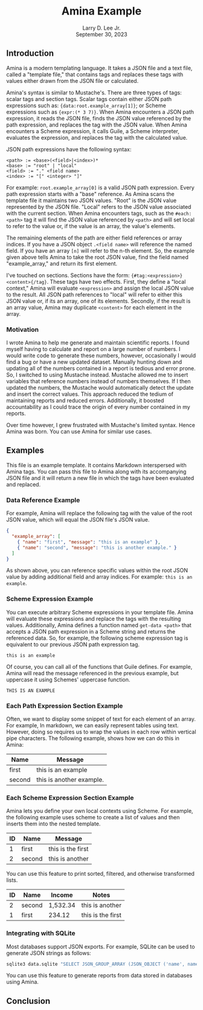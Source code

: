 <center><h1>Amina Example</h1></center>
<center>Larry D. Lee Jr.</center>
<center>September 30, 2023</center>

## Introduction

Amina is a modern templating language. It takes a JSON file and a text file, called a "template file," that contains tags and replaces these tags with values either drawn from the JSON file or calculated.

Amina's syntax is similar to Mustache's. There are three types of tags: scalar tags and section tags. Scalar tags contain either JSON path expressions such as: `{data:root.example_array[1]}`; or Scheme expressions such as `{expr:(* 3 7)}`. When Amina encounters a JSON path expression, it reads the JSON file, finds the JSON value referenced by the path expression, and replaces the tag with the JSON value. When Amina encounters a Scheme expression, it calls Guile, a Scheme interpreter, evaluates the expression, and replaces the tag with the calculated value.

JSON path expressions have the following syntax:

```
<path> := <base>(<field>|<index>)*
<base> := "root" | "local"
<field> := "." <field name>
<index> := "[" <integer> "]"
```

For example: `root.example_array[0]` is a valid JSON path expression. Every path expression starts with a "base" reference. As Amina scans the template file it maintains two JSON values. "Root" is the JSON value represented by the JSON file. "Local" refers to the JSON value associated with the current section. When Amina encounters tags, such as the `#each:<path>` tag it will find the JSON value referenced by `<path>` and will set local to refer to the value or, if the value is an array, the value's elements.

The remaining elements of the path are either field references or array indices. If you have a JSON object `.<field name>` will reference the named field. If you have an array `[n]` will refer to the n-th element. So, the example given above tells Amina to take the root JSON value, find the field named "example_array," and return its first element.

I've touched on sections. Sections have the form: `{#tag:<expression>}<content>{/tag}`. These tags have two effects. First, they define a "local context," Amina will evaluate `<expression>` and assign the local JSON value to the result. All JSON path references to "local" will refer to either this JSON value or, if its an array, one of its elements. Secondly, if the result is an array value, Amina may duplicate `<content>` for each element in the array.

### Motivation

I wrote Amina to help me generate and maintain scientific reports. I found myself having to calculate and report on a large number of numbers. I would write code to generate these numbers, however, occasionally I would find a bug or have a new updated dataset. Manually hunting down and updating all of the numbers contained in a report is tedious and error prone. So, I switched to using Mustache instead. Mustache allowed me to insert variables that reference numbers instead of numbers themselves. If I then updated the numbers, the Mustache would automatically detect the update and insert the correct values. This approach reduced the tedium of maintaining reports and reduced errors. Additionally, it boosted accountability as I could trace the origin of every number contained in my reports.

Over time however, I grew frustrated with Mustache's limited syntax. Hence Amina was born. You can use Amina for similar use cases.

## Examples

This file is an example template. It contains Markdown interspersed with Amina tags.  You can pass this file to Amina along with its accompanying JSON file and it will return a new file in which the tags have been evaluated and replaced.

### Data Reference Example

For example, Amina will replace the following tag with the value of the root JSON value, which will equal the JSON file's JSON value.

```json
{
  "example_array": [
    { "name": "first", "message": "this is an example" },
    { "name": "second", "message": "this is another example." }
  ]
}
```

As shown above, you can reference specific values within the root JSON value by adding additional field and array indices. For example: `this is an example`.

### Scheme Expression Example

You can execute arbitrary Scheme expressions in your template file. Amina will evaluate these expressions and replace the tags with the resulting values. Additionally, Amina defines a function named `get-data <path>` that accepts a JSON path expression in a Scheme string and returns the referenced data. So, for example, the following scheme expression tag is equivalent to our previous JSON path expression tag.

```
this is an example
```

Of course, you can call all of the functions that Guile defines. For example, Amina will read the message referenced in the previous example, but uppercase it using Schemes' uppercase function.

```
THIS IS AN EXAMPLE
```

### Each Path Expression Section Example

Often, we want to display some snippet of text for each element of an array. For example, In markdown, we can easily represent tables using text. However, doing so requires us to wrap the values in each row within vertical pipe characters. The following example, shows how we can do this in Amina:

| Name | Message |
| ---- | ------- |
| first | this is an example |
| second | this is another example. |


### Each Scheme Expression Section Example

Amina lets you define your own local contexts using Scheme. For example, the following example uses scheme to create a list of values and then inserts them into the nested template.

| ID | Name | Message |
| -- | ---- | ------- |
| 1 | first | this is the first |
| 2 | second | this is another |


You can use this feature to print sorted, filtered, and otherwise transformed lists.

| ID | Name | Income | Notes |
| -- | ---- | ------ | ----- |
| 2 | second | 1,532.34 | this is another |
| 1 | first | 234.12 | this is the first |


### Integrating with SQLite

Most databases support JSON exports. For example, SQLite can be used to generate JSON strings as follows:

```bash
sqlite3 data.sqlite "SELECT JSON_GROUP_ARRAY (JSON_OBJECT ('name', name_hash, 'age', age)) FROM (SELECT * FROM thd LIMIT 10)" | amina --template=template.md
```

You can use this feature to generate reports from data stored in databases using Amina.

## Conclusion

